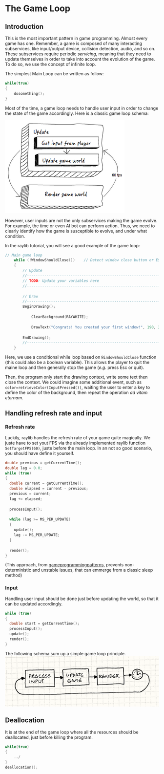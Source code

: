 # The Game Loop

## Introduction

This is the most important pattern in game programming. Almost every game has one. Remember, a game is composed of many interacting subservices, like input/output device, collision detection, audio, and so on.
These subservices require periodic *servicing*, meaning that they need to update themselves in order to take into account the evolution of the game. To do so, we use the concept of infinite loop.

The simplest Main Loop can be written as follow:
```C
while(true)
{
    dosomething();
}
```

Most of the time, a game loop needs to handle user input in order to change the state of the game accordingly. Here is a classic game loop schema:

![Game LOOOOOOP](resources/game_loop.png)

However, user inputs are not the only subservices making the game evolve. For example, the time or even AI bot can perform action. Thus, we need to clearly identify how the game is susceptible to evolve, and under what condition.

In the raylib tutorial, you will see a good example of the game loop:

```C
// Main game loop
    while (!WindowShouldClose())    // Detect window close button or ESC key
    {
        // Update
        //----------------------------------------------------------------------------------
        // TODO: Update your variables here
        //----------------------------------------------------------------------------------

        // Draw
        //----------------------------------------------------------------------------------
        BeginDrawing();

            ClearBackground(RAYWHITE);

            DrawText("Congrats! You created your first window!", 190, 200, 20, LIGHTGRAY);

        EndDrawing();
        //----------------------------------------------------------------------------------
    }
```

Here, we use a conditional while loop based on `̀WindowShouldClose` function (this could also be a boolean variable). This allows the player to quit the maine loop and then generally stop the game (*e.g.* press Esc or quit).

Then, the program only start the drawing context, write some text then close the context. We could imagine some additional event, such as `color=retrieveColor(InputPressed())`, waiting the user to enter a key to define the color of the background, then repeat the operation *ad vitam eternam*.

## Handling refresh rate and input

### Refresh rate
Luckily, raylib handles the refresh rate of your game quite magically. We juste have to set yout FPS via the already implemented raylib function `SetTargetFPS(60)`, juste before the main loop.
In an not so good scenario, you should have define it yourself.

```C
double previous = getCurrentTime();
double lag = 0.0;
while (true)
{
  double current = getCurrentTime();
  double elapsed = current - previous;
  previous = current;
  lag += elapsed;

  processInput();

  while (lag >= MS_PER_UPDATE)
  {
    update();
    lag -= MS_PER_UPDATE;
  }

  render();
}
```
(This approach, from [gameprogrammingpatterns](https://gameprogrammingpatterns.com/game-loop.html), prevents non-deterministic and unstable issues, that can emmerge from a classic sleep method)

### Input
Handling user input should be done just before updating the world, so that it can be updated accordingly.
```C
while (true)
{
  double start = getCurrentTime();
  processInput();
  update();
  render();
}
```


The following schema sum up a simple game loop principle.
![Game Loop Sum Up](resources/game_loop_sum_up.png)

## Deallocation
It is at the end of the game loop where all the resources should be deallocated, just before killing the program.

```C
while(true)
{
    ../
}
deallocation();
```
